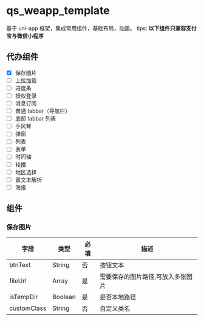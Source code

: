 # qs_weapp_template

基于 uni-app 框架，集成常用组件，基础布局，动画。
tips: **以下组件只兼容支付宝与微信小程序**
## 代办组件

- [x] 保存图片
- [ ] 上拉加载
- [ ] 进度条
- [ ] 授权登录
- [ ] 消息订阅
- [ ] 普通 tabbar（导航栏）
- [ ] 底部 tabbar 列表
- [ ] 手风琴
- [ ] 弹窗
- [ ] 列表
- [ ] 表单
- [ ] 时间轴
- [ ] 轮播
- [ ] 地区选择
- [ ] 富文本解析
- [ ] 海报

## 组件

### 保存图片

| 字段        | 类型    | 必填 | 描述               |
| ----------- | ------- | ---- | ------------------ |
| btnText     | String  | 否   | 按钮文本           |
| fileUrl     | Array   | 是   | 需要保存的图片路径,可放入多张图片 |
| isTempDir   | Boolean | 是   | 是否本地路径       |
| customClass | String  | 否   | 自定义类名         |